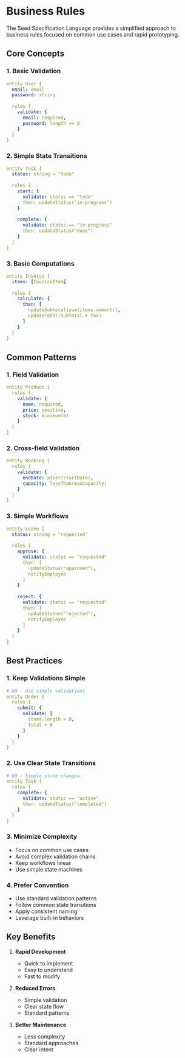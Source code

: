 # Business Rules

The Seed Specification Language provides a simplified approach to business rules focused on common use cases and rapid prototyping.

## Core Concepts

### 1. Basic Validation
```yaml
entity User {
  email: email
  password: string
  
  rules {
    validate: {
      email: required,
      password: length >= 8
    }
  }
}
```

### 2. Simple State Transitions
```yaml
entity Task {
  status: string = "todo"
  
  rules {
    start: {
      validate: status == "todo"
      then: updateStatus("in-progress")
    }
    
    complete: {
      validate: status == "in-progress"
      then: updateStatus("done")
    }
  }
}
```

### 3. Basic Computations
```yaml
entity Invoice {
  items: [InvoiceItem]
  
  rules {
    calculate: {
      then: [
        updateSubtotal(sum(items.amount)),
        updateTotal(subtotal + tax)
      ]
    }
  }
}
```

## Common Patterns

### 1. Field Validation
```yaml
entity Product {
  rules {
    validate: {
      name: required,
      price: positive,
      stock: minimum(0)
    }
  }
}
```

### 2. Cross-field Validation
```yaml
entity Booking {
  rules {
    validate: {
      endDate: after(startDate),
      capacity: lessThan(maxCapacity)
    }
  }
}
```

### 3. Simple Workflows
```yaml
entity Leave {
  status: string = "requested"
  
  rules {
    approve: {
      validate: status == "requested"
      then: [
        updateStatus("approved"),
        notifyEmployee
      ]
    }
    
    reject: {
      validate: status == "requested"
      then: [
        updateStatus("rejected"),
        notifyEmployee
      ]
    }
  }
}
```

## Best Practices

### 1. Keep Validations Simple
```yaml
# DO - Use simple validations
entity Order {
  rules {
    submit: {
      validate: [
        items.length > 0,
        total > 0
      ]
    }
  }
}
```

### 2. Use Clear State Transitions
```yaml
# DO - Simple state changes
entity Task {
  rules {
    complete: {
      validate: status == "active"
      then: updateStatus("completed")
    }
  }
}
```

### 3. Minimize Complexity
- Focus on common use cases
- Avoid complex validation chains
- Keep workflows linear
- Use simple state machines

### 4. Prefer Convention
- Use standard validation patterns
- Follow common state transitions
- Apply consistent naming
- Leverage built-in behaviors

## Key Benefits

1. **Rapid Development**
   - Quick to implement
   - Easy to understand
   - Fast to modify

2. **Reduced Errors**
   - Simple validation
   - Clear state flow
   - Standard patterns

3. **Better Maintenance**
   - Less complexity
   - Standard approaches
   - Clear intent
